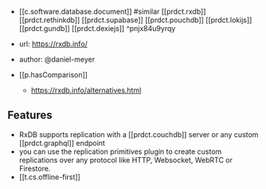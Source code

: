 
- [[c.software.database.document]]
#similar [[prdct.rxdb]] [[prdct.rethinkdb]] [[prdct.supabase]] [[prdct.pouchdb]] [[prdct.lokijs]] [[prdct.gundb]] [[prdct.dexiejs]] ^pnjx84u9yrqy
- url: https://rxdb.info/
- author: @daniel-meyer

- [[p.hasComparison]]
  - https://rxdb.info/alternatives.html

## Features

- RxDB supports replication with a [[prdct.couchdb]] server or any custom [[prdct.graphql]] endpoint
- you can use the replication primitives plugin to create custom replications over any protocol like HTTP, Websocket, WebRTC or Firestore.
- [[t.cs.offline-first]]
